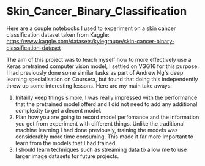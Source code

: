 # Skin_Cancer_Binary_Classification
Here are a couple notebooks I used to experiment on a skin cancer classification dataset taken from Kaggle: https://www.kaggle.com/datasets/kylegraupe/skin-cancer-binary-classification-dataset

The aim of this project was to teach myself how to more effectively use a Keras pretrained computer vison model, I settled on VGG16 for this purpose. I had previously done some similar tasks as part of Andrew Ng's deep learning specialisation on Coursera, but found that doing this independently threw up some interesting lessons. Here are my main take aways:

1) Initailly keep things simple, I was really impressed with the performance that the pretrained model offerd and I did not need to add any additional complexity to get a decent model.
2) Plan how you are going to record model perfomance and the information you get from experiment with different things. Unlike the traditional machine learning I had done previously, training the models was considerably more time consuming. This made it far more important to learn from the models that I had trained.
3) I should learn techniques such as streaming data to allow me to use larger image datasets for future projects.
